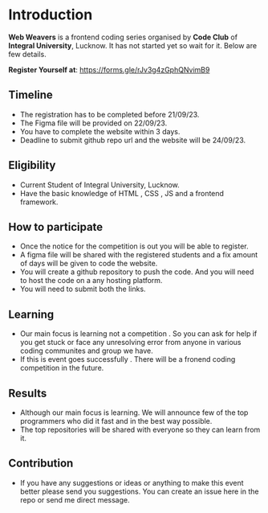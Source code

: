 
# Introduction
**Web Weavers** is a frontend coding series organised by **Code Club** of **Integral University**, Lucknow.
It has not started yet so wait for it. Below are few details.

**Register Yourself at**: https://forms.gle/rJv3g4zGphQNvimB9


## Timeline
-	The registration has to be completed before 21/09/23.
-	The Figma file will be provided on 22/09/23.
-	You have to complete the website within 3 days.
-	Deadline to submit github repo url and the website will be 24/09/23.

## Eligibility
- Current Student of Integral University, Lucknow.
- Have the basic knowledge of HTML , CSS , JS and a frontend framework.

## How to participate

 - Once the notice for the competition is out you will be able to register.
 - A figma file will be shared with the registered students and a fix amount of days will be given to code the website.
 - You will create a github repository to push the code. And you will need to host the code on a any hosting platform.
 - You will need to submit both the links.


## Learning

 - Our main focus is learning not a competition . So you can ask for help if you get stuck or face any unresolving error from anyone in various coding communites and group we have.
 - If this is event goes successfully . There will be a fronend coding competition in the future. 
 

## Results

 - Although our main focus is learning. We will announce few of the top programmers who did it fast and in the best way possible.
 - The top repositories will be shared with everyone so they can learn from it. 

## Contribution
- If you have any suggestions or ideas or anything to make this event better please send you suggestions. You can create an issue here in the repo or send me direct message.
